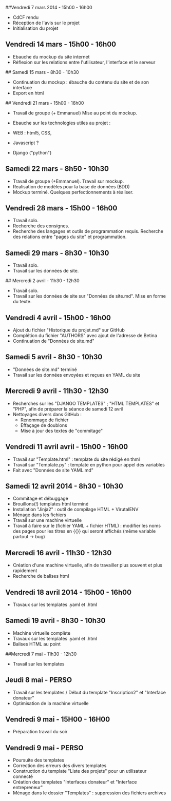 ##Vendredi 7 mars 2014 - 15h00 - 16h00


- CdCF rendu
- Réception de l'avis sur le projet
- Initialisation du projet


## Vendredi 14 mars - 15h00 - 16h00


- Ebauche du mockup du site internet
- Réflexion sur les relations entre l'utilisateur, l'interface et le serveur


## Samedi 15 mars - 8h30 - 10h30


- Continuation du mockup : ébauche du contenu du site et de son interface
- Export en html


## Vendredi 21 mars - 15h00 - 16h00


- Travail de groupe (+ Emmanuel) Mise au point du mockup.
- Ebauche sur les technologies utiles au projet : 

- WEB : html5, CSS, 
- Javascript ?
- Django ("python")


## Samedi 22 mars - 8h50 - 10h30


- Travail de groupe (+Emmanuel). Travail sur mockup.
- Realisation de modèles pour la base de données (BDD)
- Mockup terminé. Quelques perfectionnements à réaliser.


## Vendredi 28 mars - 15h00 - 16h00


- Travail solo.
- Recherche des consignes. 
- Recherche des langages et outils de programmation requis. Recherche des relations entre "pages du site" et programmation.


## Samedi 29 mars - 8h30 - 10h30


- Travail solo.
- Travail sur les données de site.


## Mercredi 2 avril - 11h30 - 12h30


- Travail solo.
- Travail sur les données de site sur "Données de site.md". Mise en forme du texte.


## Vendredi 4 avril - 15h00 - 16h00


- Ajout du fichier "Historique du projet.md" sur GitHub
- Complétion du fichier "AUTHORS" avec ajout de l'adresse de Betina
- Continuation de "Données de site.md"

## Samedi 5 avril - 8h30 - 10h30

- "Données de site.md" terminé
- Travail sur les données envoyées et reçues en YAML du site

## Mercredi 9 avril - 11h30 - 12h30

- Recherches sur les "DJANGO TEMPLATES" ; "HTML TEMPLATES" et "PHP", afin de préparer la séance de samedi 12 avril
- Nettoyages divers dans GitHub : 
  - Renommage de fichier
  - Effaçage de doublons
  - Mise à jour des textes de "commitage"
  
## Vendredi 11 avril avril - 15h00 - 16h00

- Travail sur "Template.html" : template du site rédigé en thml
- Travail sur "Template.py" : template en python pour appel des variables
- Fait avec "Données de site YAML.md"

## Samedi 12 avril 2014 - 8h30 - 10h30

- Commitage et débuggage
- Brouillons(!) templates html terminé
- Installation "Jinja2" : outil de compilage HTML + VirutalENV
- Ménage dans les fichiers
- Travail sur une machine virtuelle
- Travail à faire sur le (fichier YAML + fichier HTML) : modifier les noms des pages pour les titres en {{}} qui seront affichés (même variable partout -> bug)

## Mercredi 16 avril  - 11h30 - 12h30

- Création d'une machine virtuelle, afin de travailler plus souvent et plus rapidement
- Recherche de balises html 

## Vendredi 18 avril 2014 - 15h00 - 16h00

- Travaux sur les templates .yaml et .html

## Samedi 19 avril - 8h30 - 10h30

- Machine virtuelle complète
- Travaux sur les templates .yaml et .html
- Balises HTML au point

##Mercredi 7 mai - 11h30 - 12h30

- Travail sur les templates

## Jeudi 8 mai - PERSO

- Travail sur les templates / Début du template "Inscription2" et "Interface donateur"
- Optimisation de la machine virtuelle

## Vendredi 9 mai - 15H00 - 16H00

- Préparation travail du soir

## Vendredi 9 mai - PERSO

- Poursuite des templates
- Correction des erreurs des divers templates
- Construction du template "Liste des projets" pour un utilisateur connecté
- Création des templates "Interfaces donateur" et "Interface entrepreneur"
- Ménage dans le dossier "Templates" : suppression des fichiers archives
